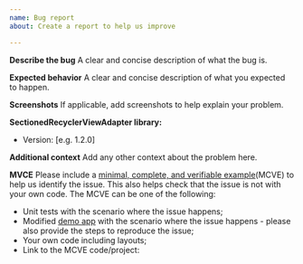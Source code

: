 ```yaml
---
name: Bug report
about: Create a report to help us improve

---
```


**Describe the bug**
A clear and concise description of what the bug is.

**Expected behavior**
A clear and concise description of what you expected to happen.

**Screenshots**
If applicable, add screenshots to help explain your problem.

**SectionedRecyclerViewAdapter library:**
 - Version: [e.g. 1.2.0]

**Additional context**
Add any other context about the problem here.

**MVCE**
Please include a [minimal, complete, and verifiable example](https://stackoverflow.com/help/mcve)(MCVE) to help us identify the issue. This also helps check that the issue is not with your own code. The MCVE can be one of the following:
- Unit tests with the scenario where the issue happens;
- Modified [demo app](https://github.com/luizgrp/SectionedRecyclerViewAdapter/tree/918337f66321055c7621377e5f5254b9b8078e4c/app) with the scenario where the issue happens - please also provide the steps to reproduce the issue;
- Your own code including layouts;
- Link to the MCVE code/project:
